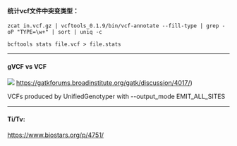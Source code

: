 #### 统计vcf文件中突变类型：
```
zcat in.vcf.gz | vcftools_0.1.9/bin/vcf-annotate --fill-type | grep -oP "TYPE=\w+" | sort | uniq -c

bcftools stats file.vcf > file.stats
```

----
#### gVCF vs VCF
![](https://us.v-cdn.net/5019796/uploads/FileUpload/e6/bd853ec3eca81ccde698c73c02731e.png)
https://gatkforums.broadinstitute.org/gatk/discussion/4017/)

VCFs produced by UnifiedGenotyper with --output_mode EMIT_ALL_SITES

----
#### Ti/Tv:
https://www.biostars.org/p/4751/